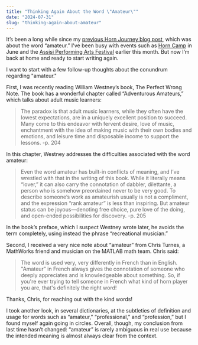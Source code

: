 ```yaml
---
title: "Thinking Again About the Word \"Amateur\""
date: "2024-07-31"
slug: "thinking-again-about-amateur"
---
```


It’s been a long while since my [previous Horn Journey blog post](https://www.hornjourney.com/post/2024/04/25/thinking-about-amateur/), which was about the word “amateur.” I've been busy with events such as [Horn Camp](https://horncamp.org) in June and the [Assisi Performing Arts Festival](https://www.assisiperformingartsfestival.com) earlier this month. But now I’m back at home and ready to start writing again.

I want to start with a few follow-up thoughts about the conundrum regarding "amateur."

First, I was recently reading William Westney’s book, The Perfect Wrong Note. The book has a wonderful chapter called “Adventurous Amateurs,” which talks about adult music learners:

> The paradox is that adult music learners, while they often have the lowest expectations, are in a uniquely excellent position to succeed. Many come to this endeavor with fervent desire, love of music, enchantment with the idea of making music with their own bodies and emotions, and leisure time and disposable income to support the lessons. -p. 204

In this chapter, Westney addresses the difficulties associated with the word amateur:

> Even the word amateur has built-in conflicts of meaning, and I’ve wrestled with that in the writing of this book. While it literally means “lover,” it can also carry the connotation of dabbler, dilettante, a person who is somehow preordained never to be very good. To describe someone’s work as amateurish usually is not a compliment, and the expression “rank amateur” is less than inspiring. But amateur status can be joyous—denoting free choice, pure love of the doing, and open-ended possibilities for discovery. -p. 205

In the book’s preface, which I suspect Westney wrote later, he avoids the term completely, using instead the phrase “recreational musician.”

Second, I received a very nice note about “amateur” from Chris Turnes, a MathWorks friend and musician on the MATLAB math team. Chris said:

> The word is used very, very differently in French than in English.  "Amateur" in French always gives the connotation of someone who deeply appreciates and is knowledgeable about something.  So, if you're ever trying to tell someone in French what kind of horn player you are, that's definitely the right word!

Thanks, Chris, for reaching out with the kind words!

I took another look, in several dictionaries, at the subtleties of definition and usage for words such as “amateur,” “professional,” and “profession,” but I found myself again going in circles. Overall, though, my conclusion from last time hasn’t changed: “amateur” is rarely ambiguous in real use because the intended meaning is almost always clear from the context.
